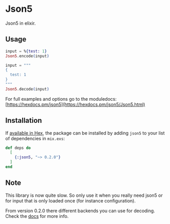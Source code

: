 # Json5

Json5 in elixir.

## Usage

```elixir
input = %{test: 1}
Json5.encode(input)
```

```elixir
input = """
{
  test: 1
}
"""
Json5.decode(input)
```

For full examples and options go to the moduledocs:
[https://hexdocs.pm/json5](https://hexdocs.pm/json5/Json5.html)

## Installation

If [available in Hex](https://hex.pm/packages/json5), the package can be installed
by adding `json5` to your list of dependencies in `mix.exs`:

```elixir
def deps do
  [
    {:json5, "~> 0.2.0"}
  ]
end
```

## Note

This library is now quite slow. So only use it when you really need json5 or for input that is only loaded once (for instance configuration).

From version 0.2.0 there different backends you can use for decoding. Check the [docs](https://hexdocs.pm/json5/Json5.html#decode/2) for more info.
